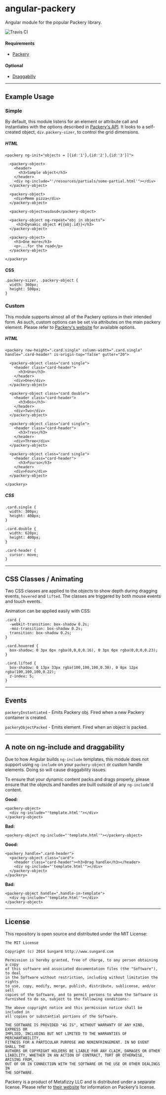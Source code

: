 # angular-packery #

Angular module for the popular Packery library.

![Travis CI](https://api.travis-ci.org/SunGard-Labs/angular-packery.png)


#### Requirements ####

* [Packery](http://packery.metafizzy.co/)

#### Optional ###

* [Draggabilly](http://draggabilly.desandro.com/)

---

## Example Usage ##

### Simple ###

By default, this module listens for an element or attribute call and instantiates with the options described in [Packery's API](http://packery.metafizzy.co/options.html). It looks to a self-created object, `div.packery-sizer`, to control the grid dimensions.

##### HTML #####

```
<packery ng-init="objects = [{id:'1'},{id:'2'},{id:'3'}]">

  <packery-object>
    <header>
      <h3>Sample object</h3>
    </header>
    <div ng-include="'/resources/partials/some-partial.html'"></div>
  </packery-object>

  <packery-object>
    <div>Mmmm pizza</div>
  </packery-object>

  <packery-object>asdasd</packery-object>

  <packery-object ng-repeat="obj in objects">
     <h3>Dynamic object #{{obj.id}}</h3>
  </packery-object>

  <packery-object>
    <h3>One more</h3>
    <p>...for the road</p>
  </packery-object>

</packery>
```

#### CSS ####

```
.packery-sizer, .packery-object {
  width: 360px;
  height: 500px;
}
```

### Custom ###

This module supports almost all of the Packery options in their intended form. As such, custom options can be set via attributes on the main packery element. Please refer to [Packery's website](http://packery.metafizzy.co/options.html) for available options.

##### HTML #####

```
<packery row-height=".card.single" column-width=".card.single" handle=".card-header" is-origin-top="false" gutter="20">

  <packery-object class="card single">
    <header class="card-header">
      <h3>Uno</h3>
    </header>
    <div>One</div>
  </packery-object>

  <packery-object class="card double">
    <header class="card-header">
      <h3>Dos</h3>
    </header>
    <div>Two</div>
  </packery-object>

  <packery-object class="card single">
    <header class="card-header">
      <h3>Tres</h3>
    </header>
    <div>Three</div>
  </packery-object>

  <packery-object class="card single">
    <header class="card-header">
      <h3>Fourso</h3>
    </header>
    <div>Four</div>
  </packery-object>

</packery>
```

##### CSS #####
```
.card.single {
  width: 300px;
  height: 400px;
}

.card.double {
  width: 620px;
  height: 400px;
}

.card-header {
  cursor: move;
}
```

---

## CSS Classes / Animating ##

Two CSS classes are applied to the objects to show depth during dragging events, `hovered` and `lifted`. The classes are triggered by both mouse events and touch events.

Animation can be applied easily with CSS:

```
.card {
  -webkit-transition: box-shadow 0.2s;
  -moz-transition: box-shadow 0.2s;
  transition: box-shadow 0.2s;
}

.card.hovered {
  box-shadow: 0 3px 6px rgba(0,0,0,0.16), 0 3px 6px rgba(0,0,0,0.23);
}

.card.lifted {
  box-shadow: 0 13px 33px rgba(100,100,100,0.30), 0 8px 12px rgba(100,100,100,0.22);
  z-index: 5;
}
```

---

## Events ##

`packeryInstantiated` - Emits Packery obj. Fired when a new Packery container is created.

`packeryObjectPacked` - Emits element. Fired when an object is packed.

---

## A note on ng-include and draggability ##

Due to how Angular builds `ng-include` templates, this module does not support using `ng-include` on your `packery-object` or custom handle elements. Doing so will cause draggability issues.

To ensure that your dynamic content packs and drags properly, please ensure that the objects and handles are built outside of any `ng-include`'d content.

**Good:**

```
<packery-object>
  <div ng-include="'template.html'"></div>
</packery-object>
```

**Bad:**

```
<packery-object ng-include="'template.html'"></packery-object>
```

**Good:**

```
<packery handle=".card-header">
  <packery-object class="card">
    <header class="card-header"><h3>Drag handle</h3></header>
    <div ng-include="'template.html'"></div>
  </packery-object>
</packery>
```

**Bad:**

```
<packery-object handle=".handle-in-template">
  <div ng-include="'template.html'"></div>
</packery-object>
```

---

## License

This repository is open source and distributed under the MIT License:

```
The MIT License

Copyright (c) 2014 Sungard http://www.sungard.com

Permission is hereby granted, free of charge, to any person obtaining a copy
of this software and associated documentation files (the "Software"), to deal
in the Software without restriction, including without limitation the rights
to use, copy, modify, merge, publish, distribute, sublicense, and/or sell
copies of the Software, and to permit persons to whom the Software is
furnished to do so, subject to the following conditions:

The above copyright notice and this permission notice shall be included in
all copies or substantial portions of the Software.

THE SOFTWARE IS PROVIDED "AS IS", WITHOUT WARRANTY OF ANY KIND, EXPRESS OR
IMPLIED, INCLUDING BUT NOT LIMITED TO THE WARRANTIES OF MERCHANTABILITY,
FITNESS FOR A PARTICULAR PURPOSE AND NONINFRINGEMENT. IN NO EVENT SHALL THE
AUTHORS OR COPYRIGHT HOLDERS BE LIABLE FOR ANY CLAIM, DAMAGES OR OTHER
LIABILITY, WHETHER IN AN ACTION OF CONTRACT, TORT OR OTHERWISE, ARISING FROM,
OUT OF OR IN CONNECTION WITH THE SOFTWARE OR THE USE OR OTHER DEALINGS IN
THE SOFTWARE.
```
Packery is a product of Metafizzy LLC and is distributed under a separate license. Please refer to [their website](http://packery.metafizzy.co/license.html) for information on Packery's license.
